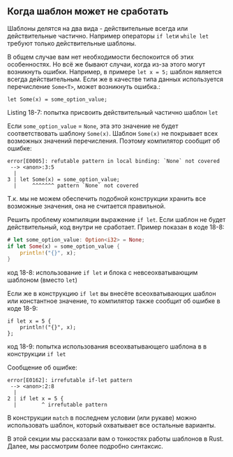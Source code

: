## Когда шаблон может не сработать

Шаблоны делятся на два вида - действительные всегда или действительные частично.
Например операторы `if let`и `while let` требуют только действительные шаблоны.

В общем случае вам нет необходимости беспокоится об этих особенностях.
Но всё же бывают случаи, когда из-за этого могут возникнуть ошибки. Например, в
примере `let x = 5;` шаблон является всегда действительным. Если же в качестве
типа данных используется перечисление `Some<T>`, может возникнуть ошибка.:

```rust,ignore
let Some(x) = some_option_value;
```

<span class="caption">Listing 18-7: попытка присвоить действительный частично
шаблон `let`</span>

Если `some_option_value` = `None`, эта это значение не будет соответствовать шаблону
`Some(x)`. Шаблон `Some(x)` не покрывает всех возможных значений перечисления.
Поэтому компилятор сообщит об ошибке:

```text
error[E0005]: refutable pattern in local binding: `None` not covered
 --> <anon>:3:5
  |
3 | let Some(x) = some_option_value;
  |     ^^^^^^^ pattern `None` not covered
```

Т.к. мы не можем обеспечить подобной конструкции хранить все возможные значения,
она не считается правильной.

Решить проблему компиляции выражение `if let`. Если шаблон не будет действительный,
код внутри не сработает. Пример показан в коде  18-8:

```rust
# let some_option_value: Option<i32> = None;
if let Some(x) = some_option_value {
    println!("{}", x);
}
```

<span class="caption">код 18-8: использование `if let` и блока с невсеохватывающим
шаблоном (вместо `let`)</span>

Если же в конструкцию `if let` вы внесёте всеохватывающих шаблон или константное
значение, то компилятор также сообщит об ошибке в коде 18-9:

```rust,ignore
if let x = 5 {
    println!("{}", x);
};
```

<span class="caption">код 18-9: попытка использования всеохватывающего шаблона в
в конструкции `if let`</span>

Сообщение об ошибке:

```text
error[E0162]: irrefutable if-let pattern
 --> <anon>:2:8
  |
2 | if let x = 5 {
  |        ^ irrefutable pattern
```

В конструкции `match` в последнем условии (или рукаве) можно использовать шаблон,
который охватывает все остальные варианты.

В этой секции мы рассказали вам о тонкостях работы шаблонов в Rust. Далее, мы
рассмотрим более подробно синтаксис.
